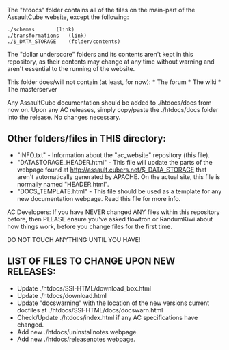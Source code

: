The "htdocs" folder contains all of the files on the 
main-part of the AssaultCube website, except the following:

	./schemas		(link)
	./transformations	(link)
	./$_DATA_STORAGE	(folder/contents)

The "dollar underscore" folders and its contents aren't kept in
this repository, as their contents may change at any time without
warning and aren't essential to the running of the website.

This folder does/will not contain (at least, for now):
	* The forum
	* The wiki
	* The masterserver

Any AssaultCube documentation should be added to ./htdocs/docs 
from now on. Upon any AC releases, simply copy/paste 
the ./htdocs/docs folder into the release. No changes necessary.


## Other folders/files in THIS directory:

 * "INFO.txt" - Information about the "ac_website" repository (this file).
 * "DATASTORAGE_HEADER.html" - This file will update the parts of the webpage
   found at http://assault.cubers.net/$_DATA_STORAGE that aren't automatically
   generated by APACHE. On the actual site, this file is normally named "HEADER.html".
 * "DOCS_TEMPLATE.html" - This file should be used as a template for any new
    documentation webpage. Read this file for more info.

AC Developers:
   If you have NEVER changed ANY files within this repository before,
   then PLEASE ensure you've asked flowtron or RandumKiwi about
   how things work, before you change files for the first time.

   DO NOT TOUCH ANYTHING UNTIL YOU HAVE!

   
## LIST OF FILES TO CHANGE UPON NEW RELEASES:

 * Update ./htdocs/SSI-HTML/download_box.html
 * Update ./htdocs/download.html
 * Update "docswarning" with the location of the new versions
   current docfiles at ./htdocs/SSI-HTML/docs/docswarn.html
 * Check/Update ./htdocs/index.html if any AC specifications have changed.
 * Add new ./htdocs/uninstallnotes webpage.
 * Add new ./htdocs/releasenotes webpage.

